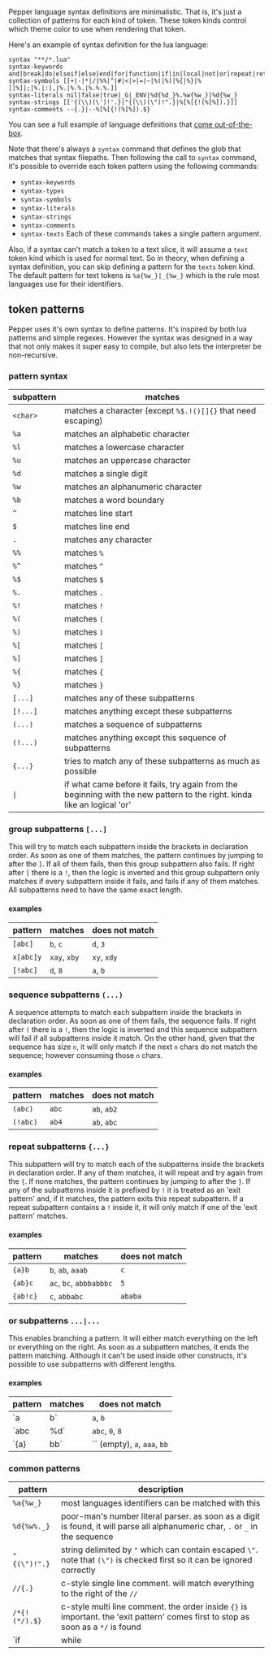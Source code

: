 <!-- {% raw %} -->

Pepper language syntax definitions are minimalistic.
That is, it's just a collection of patterns for each kind of token.
These token kinds control which theme color to use when rendering that token.

Here's an example of syntax definition for the lua language:

```
syntax "**/*.lua"
syntax-keywords and|break|do|elseif|else|end|for|function|if|in|local|not|or|repeat|return|then|until|while
syntax-symbols [[+|-|*|/|%%|^|#|<|>|=|~|%(|%)|%{|%}|%[|%]|;|%.|:|,|%.|%.%.|%.%.%.]]
syntax-literals nil|false|true|_G|_ENV|%d{%d_}%.%w{%w_}|%d{%w_}
syntax-strings [['{(\\)(\')!'.}|"{(\\)(\")!".}|%[%[{!(%]%]).}]]
syntax-comments --{.}|--%[%[{!(%]%]).$}
```

You can see a full example of language definitions that [come out-of-the-box](default_syntaxes.pepper).

Note that there's always a `syntax` command that defines the glob that matches that syntax filepaths.
Then following the call to `syntax` command, it's possible to override each token pattern using the following commands:
- `syntax-keywords`
- `syntax-types`
- `syntax-symbols`
- `syntax-literals`
- `syntax-strings`
- `syntax-comments`
- `syntax-texts`
Each of these commands takes a single pattern argument.

Also, if a syntax can't match a token to a text slice, it will assume a `text` token kind which is used for normal text.
So in theory, when defining a syntax definition, you can skip defining a pattern for the `texts` token kind.
The default pattern for text tokens is `%a{%w_}|_{%w_}` which is the rule most languages use for their identifiers.

## token patterns
Pepper uses it's own syntax to define patterns. It's inspired by both lua patterns and simple regexes.
However the syntax was designed in a way that not only makes it super easy to compile,
but also lets the interpreter be non-recursive.

### pattern syntax

| subpattern | matches |
| --- | --- |
| `<char>` | matches a character (except `%$.!()[]{}` that need escaping) |
| `%a` | matches an alphabetic character |
| `%l` | matches a lowercase character |
| `%u` | matches an uppercase character |
| `%d` | matches a single digit |
| `%w` | matches an alphanumeric character |
| `%b` | matches a word boundary |
| `^` | matches line start |
| `$` | matches line end |
| `.` | matches any character |
| `%%` | matches `%` |
| `%^` | matches `^` |
| `%$` | matches `$` |
| `%.` | matches `.` |
| `%!` | matches `!` |
| `%(` | matches `(` |
| `%)` | matches `)` |
| `%[` | matches `[` |
| `%]` | matches `]` |
| `%{` | matches `{` |
| `%}` | matches `}` |
| `[...]` | matches any of these subpatterns |
| `[!...]` | matches anything except these subpatterns |
| `(...)` | matches a sequence of subpatterns |
| `(!...)` | matches anything except this sequence of subpatterns |
| `{...}` | tries to match any of these subpatterns as much as possible |
| <code>&#124;</code> | if what came before it fails, try again from the beginning with the new pattern to the right. kinda like an logical 'or' |

### group subpatterns `[...]`
This will try to match each subpattern inside the brackets in declaration order.
As soon as one of them matches, the pattern continues by jumping to after the `]`. If all of them fails, then
this group subpattern also fails. If right after `[` there is a `!`, then the logic is inverted and this group
subpattern only matches if every subpattern inside it fails, and fails if any of them matches.
All subpatterns need to have the same exact length.

#### examples

| pattern | matches | does not match |
| --- | --- | --- |
| `[abc]` | `b`, `c` | `d`, `3` |
| `x[abc]y` | `xay`, `xby` | `xy`, `xdy` |
| `[!abc]` | `d`, `8` | `a`, `b` |

### sequence subpatterns `(...)`
A sequence attempts to match each subpattern inside the brackets in declaration order.
As soon as one of them fails, the sequence fails. If right after `(` there is a `!`, then the logic
is inverted and this sequence subpattern will fail if all subpatterns inside it match. On the other hand,
given that the sequence has size `n`, it will only match if the next `n` chars do not match the sequence;
however consuming those `n` chars.

#### examples

| pattern | matches | does not match |
| --- | --- | --- |
| `(abc)` | `abc` | `ab`, `ab2` |
| `(!abc)` | `ab4` | `ab`, `abc` |

### repeat subpatterns `{...}`
This subpattern will try to match each of the subpatterns inside the brackets in declaration order. If any
of them matches, it will repeat and try again from the `{`. If none matches, the pattern continues by jumping
to after the `}`. If any of the subpatterns inside it is prefixed by `!` it is treated as an 'exit pattern'
and, if it matches, the pattern exits this repeat subpattern. If a repeat subpattern contains a `!` inside it,
it will only match if one of the 'exit pattern' matches.

#### examples

| pattern | matches | does not match |
| --- | --- | --- |
| `{a}b` | `b`, `ab`, `aaab` | `c` |
| `{ab}c` | `ac`, `bc`, `abbbabbbc` | `5` |
| `{ab!c}` | `c`, `abbabc` | `ababa` |

### or subpatterns `...|...`
This enables branching a pattern. It will either match everything on the left or everything on the right.
As soon as a subpattern matches, it ends the pattern matching. Although it can't be used inside other constructs,
it's possible to use subpatterns with different lengths.

#### examples

| pattern | matches | does not match |
| --- | --- | --- |
| `a|b` | `a`, `b` | `c` |
| `abc|%d` | `abc`, `0`, `8` | `!`, `ab` |
| `{a}|bb` | `` (empty), `a`, `aaa`, `bb` | `b`, `c` |

### common patterns

| pattern | description |
| --- | --- |
| `%a{%w_}` | most languages identifiers can be matched with this |
| `%d{%w%._}` | poor-man's number literal parser. as soon as a digit is found, it will parse all alphanumeric char, `.` or `_` in the sequence |
| `"{(\")!".}` | string delimited by `"` which can contain escaped `\"`. note that `(\")` is checked first so it can be ignored correctly |
| `//{.}` | c-style single line comment. will match everything to the right of the `//` |
| `/*{!(*/).$}` | c-style multi line comment. the order inside `{}` is important. the 'exit pattern' comes first to stop as soon as a `*/` is found |
| `if|while|for` | tries to match against several keywords |

<!-- {% endraw %} -->
